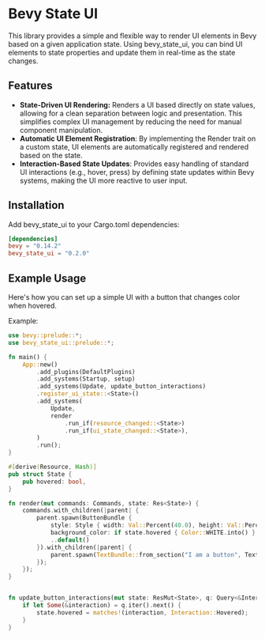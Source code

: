 # Bevy State UI

This library provides a simple and flexible way to render UI elements in Bevy based on a given application state. Using bevy_state_ui, you can bind UI elements to state properties and update them in real-time as the state changes.

## Features

- **State-Driven UI Rendering:** Renders a UI based directly on state values, allowing for a clean separation between logic and presentation. This simplifies complex UI management by reducing the need for manual component manipulation.
- **Automatic UI Element Registration**: By implementing the Render trait on a custom state, UI elements are automatically registered and rendered based on the state.
- **Interaction-Based State Updates**: Provides easy handling of standard UI interactions (e.g., hover, press) by defining state updates within Bevy systems, making the UI more reactive to user input.

## Installation

Add bevy_state_ui to your Cargo.toml dependencies:

~~~toml
[dependencies]
bevy = "0.14.2"
bevy_state_ui = "0.2.0"
~~~

## Example Usage

Here's how you can set up a simple UI with a button that changes color when hovered.

Example:

~~~rust
use bevy::prelude::*;
use bevy_state_ui::prelude::*;

fn main() {
    App::new()
        .add_plugins(DefaultPlugins)
        .add_systems(Startup, setup)
        .add_systems(Update, update_button_interactions)
        .register_ui_state::<State>()
        .add_systems(
            Update,
            render
                .run_if(resource_changed::<State>)
                .run_if(ui_state_changed::<State>),
        )
        .run();
}

#[derive(Resource, Hash)]
pub struct State {
    pub hovered: bool,
}

fn render(mut commands: Commands, state: Res<State>) {
    commands.with_children(|parent| {
        parent.spawn(ButtonBundle {
            style: Style { width: Val::Percent(40.0), height: Val::Percent(15.0), ..default() },
            background_color: if state.hovered { Color::WHITE.into() } else { Color::BLACK.into() },
            ..default()
        }).with_children(|parent| {
            parent.spawn(TextBundle::from_section("I am a button", TextStyle { font_size: 40.0, ..default() }));
        });
    });
}


fn update_button_interactions(mut state: ResMut<State>, q: Query<&Interaction, (Changed<Interaction>, With<Button>)>) {
    if let Some(&interaction) = q.iter().next() {
        state.hovered = matches!(interaction, Interaction::Hovered);
    }
}
~~~
